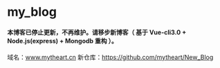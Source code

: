# my_blog

#### 本博客已停止更新，不再维护。请移步新博客（ 基于 Vue-cli3.0 + Node.js(express) + Mongodb 重构 ）。
域名：www.mytheart.cn
新仓库：https://github.com/mytheart/New_Blog
